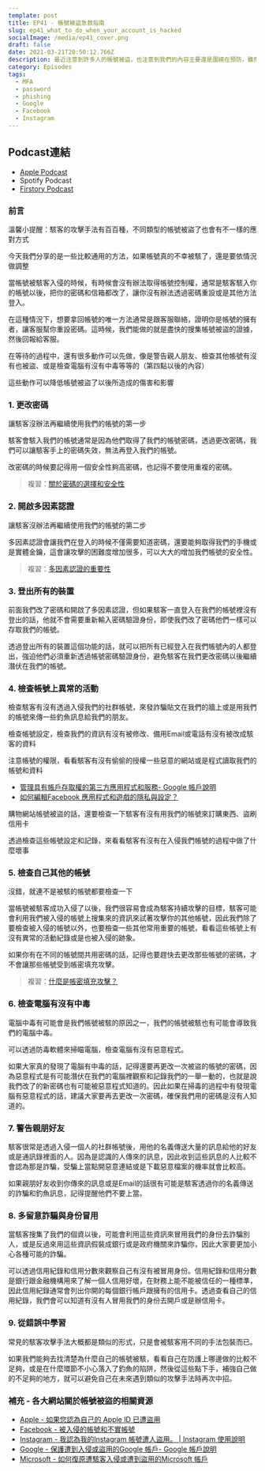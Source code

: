 ```yaml
---
template: post
title: EP41 - 帳號被盜急救指南
slug: ep41_what_to_do_when_your_account_is_hacked
socialImage: /media/ep41_cover.png
draft: false
date: 2021-03-21T20:50:12.766Z
description: 最近注意到許多人的帳號被盜，也注意到我們的內容主要還是圍繞在預防，雖然最理想的狀況是永遠不要遇到這種事，但我們還是整理了九個比較通用的幾點，讓大家以備不時之需可以拿出來應急用！
category: Episodes
tags:
  - MFA
  - password
  - phishing
  - Google
  - Facebook
  - Instagram
---
```

## Podcast連結

* [Apple Podcast](https://podcasts.apple.com/tw/podcast/%E8%B3%87%E5%AE%89%E8%A7%A3%E5%A3%93%E7%B8%AE/id1513276667#episodeGuid=ckmjn79lukw2w0846zx7op4q3)
* Spotify Podcast
* [Firstory Podcast](https://open.firstory.me/story/ckmjn79lukw2w0846zx7op4q3)

### 前言

溫馨小提醒：駭客的攻擊手法有百百種，不同類型的帳號被盜了也會有不一樣的應對方式

今天我們分享的是一些比較通用的方法，如果帳號真的不幸被駭了，還是要依情況做調整

當帳號被駭客入侵的時候，有時候會沒有辦法取得帳號控制權，通常是駭客駭入你的帳號以後，把你的密碼和信箱都改了，讓你沒有辦法透過密碼重設或是其他方法登入。

在這種情況下，想要拿回帳號的唯一方法通常是跟客服聯絡，證明你是帳號的擁有者，讓客服幫你重設密碼。這時候，我們能做的就是盡快的搜集帳號被盜的證據，然後回報給客服。

在等待的過程中，還有很多動作可以先做，像是警告親人朋友、檢查其他帳號有沒有也被盜、或是檢查電腦有沒有中毒等等的（第四點以後的內容）

這些動作可以降低帳號被盜了以後所造成的傷害和影響

### 1. 更改密碼

讓駭客沒辦法再繼續使用我們的帳號的第一步

駭客會駭入我們的帳號通常是因為他們取得了我們的帳號密碼，透過更改密碼，我們可以讓駭客手上的密碼失效，無法再登入我們的帳號。

改密碼的時候要記得用一個安全性夠高密碼，也記得不要使用重複的密碼。

> 複習：[關於密碼的選擇和安全性](/posts/EP3-why-does-password-has-to-be-so-complicated)

### 2. 開啟多因素認證

讓駭客沒辦法再繼續使用我們的帳號的第二步

多因素認證會讓我們在登入的時候不僅需要知道密碼，還要能夠取得我們的手機或是實體金鑰，這會讓攻擊的困難度增加很多，可以大大的增加我們帳號的安全性。

> 複習：[多因素認證的重要性](/posts/ep28_why_you_shouldnt_use_sms_as_2FA#多因素驗證的必要性)

### 3. 登出所有的裝置

前面我們改了密碼和開啟了多因素認證，但如果駭客一直登入在我們的帳號裡沒有登出的話，他就不會需要重新輸入密碼驗證身份，即使我們改了密碼他們一樣可以存取我們的帳號。

透過登出所有的裝置這個功能的話，就可以把所有已經登入在我們帳號內的人都登出，強迫他們必須重新透過帳號密碼驗證身份，避免駭客在我們更改密碼以後繼續潛伏在我們的帳號。

### 4. 檢查帳號上異常的活動

檢查駭客有沒有透過入侵我們的社群帳號，來發詐騙貼文在我們的牆上或是用我們的帳號來傳一些釣魚訊息給我們的朋友。

檢查帳號設定，檢查我們的資訊有沒有被修改、備用Email或電話有沒有被改成駭客的資料

注意帳號的權限，看看駭客有沒有偷偷的授權一些惡意的網站或是程式讀取我們的帳號和資料

* [管理具有帳戶存取權的第三方應用程式和服務- Google 帳戶說明](https://support.google.com/accounts/answer/3466521?hl=zh-Hant)
* [如何編輯Facebook 應用程式和遊戲的隱私與設定？](https://zh-tw.facebook.com/help/218345114850283) 

購物網站帳號被盜的話，還要檢查一下駭客有沒有用我們的帳號來訂購東西、盜刷信用卡

透過檢查這些帳號設定和記錄，來看看駭客有沒有在入侵我們帳號的過程中做了什麼壞事

### 5. 檢查自己其他的帳號

沒錯，就連不是被駭的帳號都要檢查一下

當帳號被駭客成功入侵了以後，我們很容易會成為駭客持續攻擊的目標，駭客可能會利用我們被入侵的帳號上搜集來的資訊來試著攻擊你的其他帳號，因此我們除了要檢查被入侵的帳號以外，也要檢查一些其他常用重要的帳號，看看這些帳號上有沒有異常的活動紀錄或是也被入侵的跡象。

如果你有在不同的帳號間共用密碼的話，記得也要趕快去更改那些帳號的密碼，才不會讓那些帳號受到帳密填充攻擊。

> 複習：[什麼是帳密填充攻擊？](/posts/EP3-why-does-password-has-to-be-so-complicated#帳密填充攻擊-credential-stuffing)

### 6. 檢查電腦有沒有中毒

電腦中毒有可能會是我們帳號被駭的原因之一，我們的帳號被駭也有可能會導致我們的電腦中毒。

可以透過防毒軟體來掃瞄電腦，檢查電腦有沒有惡意程式。

如果大家真的發現了電腦有中毒的話，記得還要再更改一次被盜的帳號的密碼，因為惡意程式是有可能潛伏在我們的電腦裡觀察和記錄我們的一舉一動的，也就是說我們改了的新密碼也有可能被惡意程式知道的。因此如果在掃毒的過程中有發現電腦有惡意程式的話，建議大家要再去更改一次密碼，確保我們用的密碼是沒有人知道的。

### 7. 警告親朋好友

駭客很常是透過入侵一個人的社群帳號後，用他的名義傳送大量的訊息給他的好友或是通訊錄裡面的人。因為是認識的人傳來的訊息，因此收到這些訊息的人比較不會認為那是詐騙，受騙上當點開惡意連結或是下載惡意檔案的機率就會比較高。

如果親朋好友收到你傳來的訊息或是Email的話很有可能是駭客透過你的名義傳送的詐騙和釣魚訊息，記得提醒他們不要上當。

### 8. 多留意詐騙與身份冒用

當駭客搜集了我們的個資以後，可能會利用這些資訊來冒用我們的身份去詐騙別人，或是反過來用這些資訊假裝成銀行或是政府機關來詐騙你，因此大家要更加小心各種可能的詐騙。

可以透過信用紀錄和信用分數來觀察自己有沒有被冒用身份。信用紀錄和信用分數是銀行跟金融機構用來了解一個人信用好壞，在財務上能不能被信任的一種標準，因此信用紀錄通常會列出你開的每個銀行帳戶跟擁有的信用卡。透過查看自己的信用紀錄，我們會可以知道有沒有人冒用我們的身份去開戶或是辦信用卡。

### 9. 從錯誤中學習

常見的駭客攻擊手法大概都是類似的形式，只是會被駭客用不同的手法包裝而已。

如果我們能夠去找清楚為什麼自己的帳號被駭，看看自己在防護上哪邊做的比較不足夠，或是在什麼環節不小心落入了釣魚的陷阱，然後從這些點下手，補強自己做的不足夠的地方，就可以避免自己在未來遇到類似的攻擊手法時再次中招。

### 補充 - 各大網站關於帳號被盜的相關資源

* [Apple - 如果您認為自己的 Apple ID 已遭盜用](https://support.apple.com/zh-tw/HT204145)
* [Facebook - 被入侵的帳號和不實帳號](https://zh-tw.facebook.com/help/1216349518398524) 
* [Instagram - 我認為我的Instagram 帳號遭人盜用。 | Instagram 使用說明](https://zh-tw.facebook.com/help/instagram/149494825257596) 
* [Google - 保護遭到入侵或盜用的Google 帳戶- Google 帳戶說明](https://support.google.com/accounts/answer/6294825?hl=zh-Hant)
* [Microsoft - 如何復原遭駭客入侵或遭到盜用的Microsoft 帳戶](https://support.microsoft.com/zh-tw/account-billing/如何復原遭駭客入侵或遭到盜用的-microsoft-帳戶-24ca907d-bcdf-a44b-4656-47f0cd89c245)